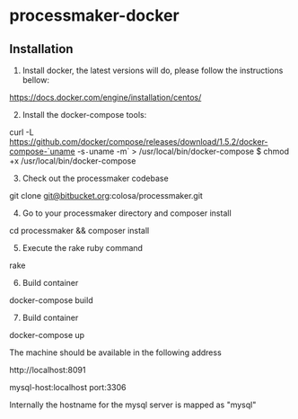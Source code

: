 # processmaker-docker

## Installation

1) Install docker, the latest versions will do, please follow the instructions bellow:

https://docs.docker.com/engine/installation/centos/

2) Install the docker-compose tools:

curl -L https://github.com/docker/compose/releases/download/1.5.2/docker-compose-`uname -s`-`uname -m` > /usr/local/bin/docker-compose
$ chmod +x /usr/local/bin/docker-compose

3) Check out the processmaker codebase

git clone git@bitbucket.org:colosa/processmaker.git

4) Go to your processmaker directory and composer install

cd processmaker && composer install

5) Execute the rake ruby command

rake

6) Build container

docker-compose build

7) Build container

docker-compose up

The machine should be available in the following address

http://localhost:8091

mysql-host:localhost port:3306

Internally the hostname for the mysql server is mapped as "mysql"